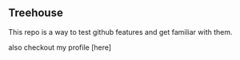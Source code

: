 ## Treehouse

This repo is a way to test github features and get familiar with them.

also checkout my profile [here]